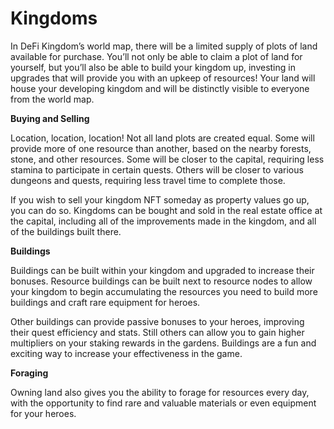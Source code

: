 # Kingdoms

In DeFi Kingdom’s world map, there will be a limited supply of plots of land available for purchase. You’ll not only be able to claim a plot of land for yourself, but you’ll also be able to build your kingdom up, investing in upgrades that will provide you with an upkeep of resources! Your land will house your developing kingdom and will be distinctly visible to everyone from the world map.&#x20;

**Buying and Selling**

Location, location, location! Not all land plots are created equal. Some will provide more of one resource than another, based on the nearby forests, stone, and other resources. Some will be closer to the capital, requiring less stamina to participate in certain quests. Others will be closer to various dungeons and quests, requiring less travel time to complete those.

If you wish to sell your kingdom NFT someday as property values go up, you can do so. Kingdoms can be bought and sold in the real estate office at the capital, including all of the improvements made in the kingdom, and all of the buildings built there.

**Buildings**

Buildings can be built within your kingdom and upgraded to increase their bonuses. Resource buildings can be built next to resource nodes to allow your kingdom to begin accumulating the resources you need to build more buildings and craft rare equipment for heroes.

Other buildings can provide passive bonuses to your heroes, improving their quest efficiency and stats. Still others can allow you to gain higher multipliers on your staking rewards in the gardens. Buildings are a fun and exciting way to increase your effectiveness in the game.

**Foraging**

Owning land also gives you the ability to forage for resources every day, with the opportunity to find rare and valuable materials or even equipment for your heroes.
